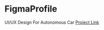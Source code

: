 # FigmaProfile
UI/UX Design For Autonomous Car [Project Link](https://www.figma.com/proto/LxVkycssupnEvJnBzFldiT/Autonomus-Car?type=design&node-id=1-2&t=RF1iBuNnbMb14CZQ-0&scaling=scale-down&page-id=0%3A1&starting-point-node-id=1%3A2&show-proto-sidebar=1)
